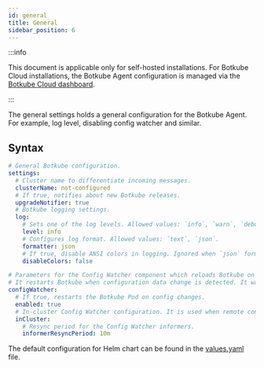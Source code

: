 ```yaml
---
id: general
title: General
sidebar_position: 6
---
```


:::info

This document is applicable only for self-hosted installations.
For Botkube Cloud installations, the Botkube Agent configuration is managed via the [Botkube Cloud dashboard](https://app.botkube.io).

:::

The general settings holds a general configuration for the Botkube Agent. For example, log level, disabling config watcher and similar.

## Syntax

```yaml
# General Botkube configuration.
settings:
  # Cluster name to differentiate incoming messages.
  clusterName: not-configured
  # If true, notifies about new Botkube releases.
  upgradeNotifier: true
  # Botkube logging settings.
  log:
    # Sets one of the log levels. Allowed values: `info`, `warn`, `debug`, `error`, `fatal`, `panic`.
    level: info
    # Configures log format. Allowed values: `text`, `json`.
    formatter: json
    # If true, disable ANSI colors in logging. Ignored when `json` formatter is used.
    disableColors: false

# Parameters for the Config Watcher component which reloads Botkube on ConfigMap changes.
# It restarts Botkube when configuration data change is detected. It watches ConfigMaps and/or Secrets with the `botkube.io/config-watch: "true"` label from the namespace where Botkube is installed.
configWatcher:
  # If true, restarts the Botkube Pod on config changes.
  enabled: true
  # In-cluster Config Watcher configuration. It is used when remote configuration is not provided.
  inCluster:
    # Resync period for the Config Watcher informers.
    informerResyncPeriod: 10m
```

The default configuration for Helm chart can be found in the [values.yaml](https://github.com/kubeshop/botkube/blob/main/helm/botkube/values.yaml) file.
